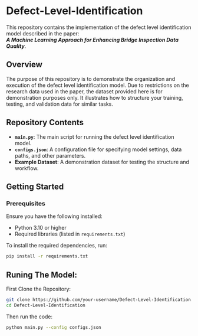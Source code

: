 # Defect-Level-Identification

This repository contains the implementation of the defect level identification model described in the paper:  
**_A Machine Learning Approach for Enhancing Bridge Inspection Data Quality_**.

## Overview

The purpose of this repository is to demonstrate the organization and execution of the defect level identification model. Due to restrictions on the research data used in the paper, the dataset provided here is for demonstration purposes only. It illustrates how to structure your training, testing, and validation data for similar tasks.

## Repository Contents

- **`main.py`**: The main script for running the defect level identification model.
- **`configs.json`**: A configuration file for specifying model settings, data paths, and other parameters.
- **Example Dataset**: A demonstration dataset for testing the structure and workflow.

## Getting Started

### Prerequisites

Ensure you have the following installed:

- Python 3.10 or higher
- Required libraries (listed in `requirements.txt`)

To install the required dependencies, run:

```bash
pip install -r requirements.txt
```

## Runing The Model:

First Clone the Repository:

```bash
git clone https://github.com/your-username/Defect-Level-Identification.git
cd Defect-Level-Identification
```

Then run the code:

```bash
python main.py --config configs.json
```
